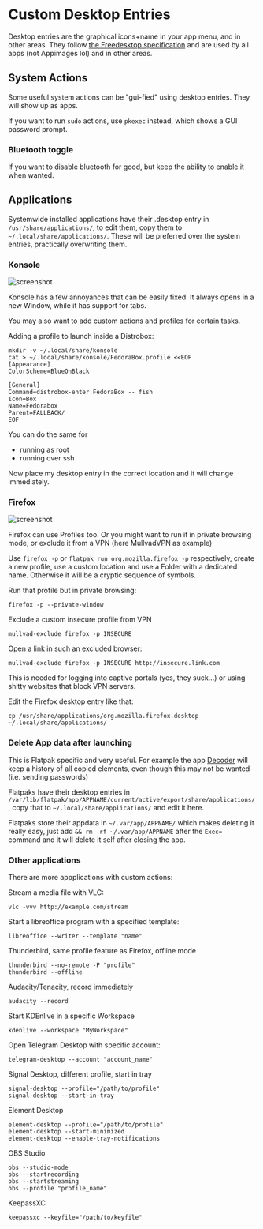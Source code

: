 # Custom Desktop Entries

Desktop entries are the graphical icons+name in your app menu, and in other areas. They follow [the Freedesktop specification](https://specifications.freedesktop.org/desktop-entry-spec/desktop-entry-spec-latest.html) and are used by all apps (not Appimages lol) and in other areas.

## System Actions
Some useful system actions can be "gui-fied" using desktop entries. They will show up as apps.

If you want to run `sudo` actions, use `pkexec` instead, which shows a GUI password prompt.

### Bluetooth toggle
If you want to disable bluetooth for good, but keep the ability to enable it when wanted.

## Applications

Systemwide installed applications have their .desktop entry in `/usr/share/applications/`, to edit them, copy them to `~/.local/share/applications/`. These will be preferred over the system entries, practically overwriting them.

### Konsole
![screenshot](https://raw.githubusercontent.com/trytomakeyouprivate/Linux/main/Desktop%20Entries/Images/konsole-desktop-entry.jpg)

Konsole has a few annoyances that can be easily fixed. It always opens in a new Window, while it has support for tabs.

You may also want to add custom actions and profiles for certain tasks.

Adding a profile to launch inside a Distrobox:

```
mkdir -v ~/.local/share/konsole
cat > ~/.local/share/konsole/FedoraBox.profile <<EOF
[Appearance]
ColorScheme=BlueOnBlack

[General]
Command=distrobox-enter FedoraBox -- fish
Icon=Box
Name=Fedorabox
Parent=FALLBACK/
EOF
```

You can do the same for 
- running as root
- running over ssh

Now place my desktop entry in the correct location and it will change immediately.

### Firefox
![screenshot](https://raw.githubusercontent.com/trytomakeyouprivate/Linux/main/Desktop%20Entries/Images/firefox-desktop-entry.jpg)

Firefox can use Profiles too. Or you might want to run it in private browsing mode, or exclude it from a VPN (here MullvadVPN as example)

Use `firefox -p` or `flatpak run org.mozilla.firefox -p` respectively, create a new profile, use a custom location and use a Folder with a dedicated name. Otherwise it will be a cryptic sequence of symbols.

Run that profile but in private browsing:

```
firefox -p --private-window
```

Exclude a custom insecure profile from VPN
```
mullvad-exclude firefox -p INSECURE
```

Open a link in such an excluded browser:

```
mullvad-exclude firefox -p INSECURE http://insecure.link.com
```

This is needed for logging into captive portals (yes, they suck...) or using shitty websites that block VPN servers.

Edit the Firefox desktop entry like that:
```
cp /usr/share/applications/org.mozilla.firefox.desktop ~/.local/share/applications/
```

### Delete App data after launching
This is Flatpak specific and very useful. For example the app [Decoder](https://flathub.org/apps/com.belmoussaoui.Decoder) will keep a history of all copied elements, even though this may not be wanted (i.e. sending passwords)

Flatpaks have their desktop entries in `/var/lib/flatpak/app/APPNAME/current/active/export/share/applications/`, copy that to `~/.local/share/applications/` and edit it here.

Flatpaks store their appdata in `~/.var/app/APPNAME/` which makes deleting it really easy, just add `&& rm -rf ~/.var/app/APPNAME` after the `Exec=` command and it will delete it self after closing the app.

### Other applications
There are more appplications with custom actions:

Stream a media file with VLC:
```
vlc -vvv http://example.com/stream
```

Start a libreoffice program with a specified template:
```
libreoffice --writer --template "name"
```

Thunderbird, same profile feature as Firefox, offline mode
```
thunderbird --no-remote -P "profile"
thunderbird --offline
```

Audacity/Tenacity, record immediately
```
audacity --record
```

Start KDEnlive in a specific Workspace
```
kdenlive --workspace "MyWorkspace"
```

Open Telegram Desktop with specific account:
```
telegram-desktop --account "account_name"
```

Signal Desktop, different profile, start in tray
```
signal-desktop --profile="/path/to/profile"
signal-desktop --start-in-tray
```

Element Desktop
```
element-desktop --profile="/path/to/profile"
element-desktop --start-minimized
element-desktop --enable-tray-notifications
```

OBS Studio
```
obs --studio-mode
obs --startrecording
obs --startstreaming
obs --profile "profile_name"
```

KeepassXC
```
keepassxc --keyfile="/path/to/keyfile"
```

